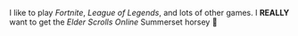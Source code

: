 I like to play _Fortnite_, _League of Legends_, and lots of other games. I **REALLY** want to get the _Elder Scrolls Online_ Summerset horsey :carousel_horse:
